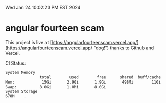 Wed Jan 24 10:02:23 PM EST 2024

# angular fourteen scam


This project is live at [https://angularfourteenscam.vercel.app/](https://angularfourteenscam.vercel.app/ "dog!") thanks to Github and Vercel.

CI Status: 

```bash
System Memory
               total        used        free      shared  buff/cache   available
Mem:            15Gi       2.9Gi       1.9Gi       498Mi        11Gi        12Gi
Swap:          8.0Gi       1.0Mi       8.0Gi
System Storage
678M	.
